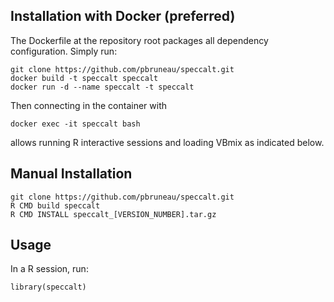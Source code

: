 ## Installation with Docker (preferred)

The Dockerfile at the repository root packages all dependency configuration. Simply run:

    git clone https://github.com/pbruneau/speccalt.git
    docker build -t speccalt speccalt
    docker run -d --name speccalt -t speccalt

Then connecting in the container with

    docker exec -it speccalt bash

allows running R interactive sessions and loading VBmix as indicated below.

## Manual Installation

    git clone https://github.com/pbruneau/speccalt.git
    R CMD build speccalt
    R CMD INSTALL speccalt_[VERSION_NUMBER].tar.gz

## Usage

In a R session, run:

    library(speccalt)
